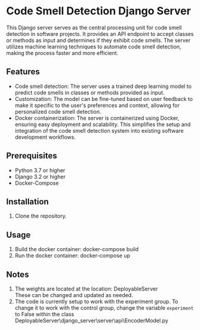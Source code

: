# Code Smell Detection Django Server

This Django server serves as the central processing unit for code smell detection in software projects. 
It provides an API endpoint to accept classes or methods as input and determines if they exhibit code smells. 
The server utilizes machine learning techniques to automate code smell detection, making the process faster and more efficient.

## Features

- Code smell detection: The server uses a trained deep learning model to predict code smells in classes or methods provided as input.
- Customization: The model can be fine-tuned based on user feedback to make it specific to the user's preferences and context, allowing for personalized code smell detection.
- Docker containerization: The server is containerized using Docker, ensuring easy deployment and scalability. This simplifies the setup and integration of the code smell detection system into existing software development workflows.

## Prerequisites

- Python 3.7 or higher
- Django 3.2 or higher
- Docker-Compose

## Installation

1. Clone the repository. 

## Usage

1. Build the docker container: docker-compose build
2. Run the docker container: docker-compose up

## Notes

1. The weights are located at the location: 
DeployableServer\
These can be changed and updated as needed. 
2. The code is currently setup to work with the experiment group. To change it to work with the control group, change the variable `experiment` to False within the class DeployableServer\django_server\server\api\EncoderModel.py
